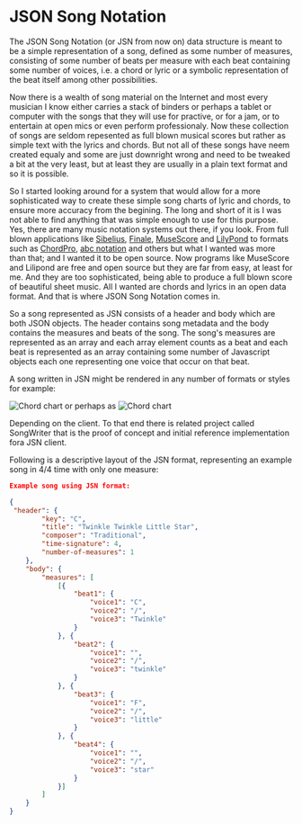 # JSON Song Notation
The JSON Song Notation (or JSN from now on) data structure is meant to be a simple representation of a song, defined as some number of measures, consisting of some number of beats per measure with each beat containing some number of voices, i.e. a chord or lyric or a symbolic representation of the beat itself among other possibilities.

Now there is a wealth of song material on the Internet and most every musician I know either carries a stack of binders or perhaps a tablet or computer with the songs that they will use for practive, or for a jam, or to entertain at open mics or even perform professionaly. Now these collection of songs are seldom repesented as full blown musical scores but rather as simple text with the lyrics and chords. But not all of these songs have neem created equaly and some are just downright wrong and need to be tweaked a bit at the very least, but at least they are usually in a plain text format and so it is possible. 

So I started looking around for a system that would allow for a more sophisticated way to create these simple song charts of lyric and chords, to ensure more accuracy from the begining. The long and short of it is I was not able to find anything that was simple enough to use for this purpose. Yes, there are many music notation systems out there, if you look. From full blown applications like [Sibelius](https://www.avid.com/sibelius), [Finale](https://www.finalemusic.com/), [MuseScore](https://musescore.org) and [LilyPond](https://lilypond.org/) to formats such as [ChordPro](https://www.chordpro.org), [abc notation](http://abcnotation.com/) and others but what I wanted was more than that; and I wanted it to be open source. Now programs like MuseScore and Lilipond are free and open source but they are far from easy, at least for me. And they are too sophisticated, being able to produce a full blown score of beautiful sheet music. All I wanted are chords and lyrics in an open data format. And that is where JSON Song Notation comes in.

So a song represented as JSN consists of a header and body which are both JSON objects. The header contains song metadata and the body contains the measures and beats of the song. The song's measures are represented as an array and each array element counts as a beat and each beat is represented as an array containing some number of Javascript objects each one representing one voice that occur on that beat.

A song written in JSN might be rendered in any number of formats or styles for example:

![Chord chart](http://weblane.com:3000/images//whiskey-for-breakfast-small.png) or perhaps as ![Chord chart](http://weblane.com:3000/images//wfb.png)

Depending on the client. To that end there is related project called SongWriter that is the proof of concept and initial reference implementation fora JSN client.

Following is a descriptive layout of the JSN format, representing an example song in 4/4 time with only one measure:

```json
Example song using JSN format:

{
 "header": {
        "key": "C",
        "title": "Twinkle Twinkle Little Star",
        "composer": "Traditional",
        "time-signature": 4,
        "number-of-measures": 1
    },
    "body": {
        "measures": [
            [{
                "beat1": {
                    "voice1": "C",
                    "voice2": "/",
                    "voice3": "Twinkle"
                }
            }, {
                "beat2": {
                    "voice1": "",
                    "voice2": "/",
                    "voice3": "twinkle"
                }
            }, {
                "beat3": {
                    "voice1": "F",
                    "voice2": "/",
                    "voice3": "little"
                }
            }, {
                "beat4": {
                    "voice1": "",
                    "voice2": "/",
                    "voice3": "star"
                }
            }]
        ]
    }
}
```


